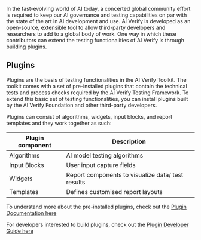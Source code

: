 In the fast-evolving world of AI today, a concerted global community effort is required to keep our AI governance and testing capabilities on par with the state of the art in AI development and use. AI Verify is developed as an open-source, extensible tool to allow third-party developers and researchers to add to a global body of work. One way in which these contributors can extend the testing functionalities of AI Verify is through building plugins.

## Plugins

Plugins are the basis of testing functionalities in the AI Verify Toolkit. The toolkit comes with a set of pre-installed plugins that contain the technical tests and process checks required by the AI Verify Testing Framework. To extend this basic set of testing functionalities, you can install plugins built by the AI Verify Foundation and other third-party developers.

Plugins can consist of algorithms, widgets, input blocks, and report templates and they work together as such: 

| Plugin component | Description |
| ---------- | ---- |
| Algorithms | AI model testing algorithms |
| Input Blocks | User input capture fields |
| Widgets | Report components to visualize data/ test results |
| Templates | Defines customised report layouts |

To understand more about the pre-installed plugins, check out the [Plugin Documentation here](https://imda-btg.github.io/aiverify-developer-tools/)

For developers interested to build plugins, check out the [Plugin Developer Guide here](https://imda-btg.github.io/aiverify-developer-tools/) 